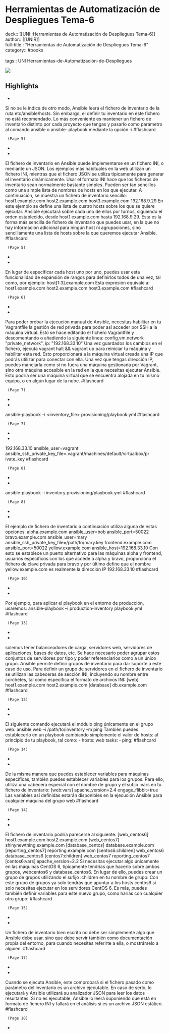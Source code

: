 # Herramientas de Automatización de Despliegues Tema-6

deck:: [[UNI::Herramientas de Automatización de Despliegues Tema-6]]\
author:: [[UNIR]]\
full-title:: "Herramientas de Automatización de Despliegues Tema-6"\
category:: #books\
\
tags:: UNI Herramientas-de-Automatización-de-Despliegues  

![](https://readwise-assets.s3.amazonaws.com/media/uploaded_book_covers/profile_22942/83b0bea9-fcb6-4213-86c3-82153ce20f55.jpg)

## Highlights
- 

Si no se le indica de otro modo, Ansible leerá el fichero de inventario de la ruta etc/ansible/hosts. Sin embargo, el definir tu inventario en este fichero no está recomendado. Lo más conveniente es mantener un fichero de inventario distinto por cada proyecto que tengas y pasarlo como parámetro al comando ansible o ansible‐ playbook mediante la opción ‐i #flashcard 


     (Page 5)
-
- 

El fichero de inventario en Ansible puede implementarse en un fichero INI, o mediante un JSON. Los ejemplos más habituales en la web utilizan un fichero INI, mientras que el fichero JSON se utiliza típicamente para generar el inventario dinámicamente. Usar el formato INI hace que los ficheros de inventario sean normalmente bastante simples. Pueden ser tan sencillos como una simple lista de nombres de hosts en los que ejecutar. A continuación, se muestra un fichero de inventario sencillo: host1.example.com host2.example.com host3.example.com 192.168.9.29 En este ejemplo se define una lista de cuatro hosts sobre los que se quiere ejecutar. Ansible ejecutará sobre cada uno de ellos por turnos, siguiendo el orden establecido, desde host1.example.com hasta 192.168.9.29. Esta es la forma más sencilla de fichero de inventario que puedes usar, en la que no hay información adicional para ningún host ni agrupaciones, sino sencillamente una lista de hosts sobre la que queremos ejecutar Ansible. #flashcard 


     (Page 5)
-
- 

En lugar de especificar cada host uno por uno, puedes usar esta funcionalidad de expansión de rangos para definirlos todos de una vez, tal como, por ejemplo: host[1:3].example.com Esta expresión equivale a: host1.example.com host2.example.com host3.example.com #flashcard 


     (Page 6)
-
- 

Para poder probar la ejecución manual de Ansible, necesitas habilitar en tu Vagrantfile la gestión de red privada para poder así acceder por SSH a la máquina virtual. Esto se hace editando el fichero Vagrantfile y descomentando o añadiendo la siguiente línea: config.vm.network "private_network", ip: "192.168.33.10" Una vez guardados los cambios en el fichero, ejecuta vagrant halt && vagrant up para reiniciar tu máquina y habilitar esta red. Esto proporcionará a la máquina virtual creada una IP que podrás utilizar para conectar con ella. Una vez que tengas dirección IP, puedes manejarla como si no fuera una máquina gestionada por Vagrant, sino otra máquina accesible en la red en la que necesitas ejecutar Ansible. Esto podría ser una máquina virtual que se encuentra alojada en tu mismo equipo, o en algún lugar de la nube. #flashcard 


     (Page 7)
-
- 

ansible‐playbook –i <inventory_file> provisioning/playbook.yml #flashcard 


     (Page 7)
-
- 

192.168.33.10 ansible_user=vagrant ansible_ssh_private_key_file=.vagrant/machines/default/virtualbox/pr ivate_key #flashcard 


     (Page 8)
-
- 

ansible‐playbook ‐i inventory provisioning/playbook.yml #flashcard 


     (Page 8)
-
- 

El ejemplo de fichero de inventario a continuación utiliza alguna de estas opciones: alpha.example.com ansible_user=bob ansible_port=50022 bravo.example.com ansible_user=mary ansible_ssh_private_key_file=/path/to/mary.key frontend.example.com ansible_port=50022 yellow.example.com ansible_host=192.168.33.10 Con esto se establece un puerto alternativo para las máquinas alpha y frontend, usuarios específicos con los que accede a alpha y bravo, proporciona el fichero de clave privada para bravo y por último define que el nombre yellow.example.com es realmente la dirección IP 192.168.33.10 #flashcard 


     (Page 10)
-
- 

Por ejemplo, para aplicar el playbook en el entorno de producción, usaremos: ansible‐playbook –i production‐inventory playbook.yml #flashcard 


     (Page 13)
-
- 

solemos tener balanceadores de carga, servidores web, servidores de aplicaciones, bases de datos, etc. Se hace necesario poder agrupar estos conjuntos de servidores por tipo y poder referenciarlos como a un único grupo. Ansible permite definir grupos de inventario para dar soporte a este caso de uso. Para definir un grupo de servidores en el fichero de inventario se utilizan las cabeceras de sección INI, incluyendo su nombre entre corchetes, tal como especifica el formato de archivos INI: [web] host1.example.com host2.example.com [database] db.example.com #flashcard 


     (Page 13)
-
- 

El siguiente comando ejecutará el módulo ping únicamente en el grupo web: ansible web –i /path/to/inventory –m ping También puedes establecerlo en un playbook cambiando simplemente el valor de hosts: al principio de tu playbook, tal como: - hosts: web tasks: ‐ ping: #flashcard 


     (Page 14)
-
- 

De la misma manera que puedes establecer variables para máquinas específicas, también puedes establecer variables para los grupos. Para ello, utiliza una cabecera especial con el nombre de grupo y el sufijo :vars en tu fichero de inventario: [web:vars] apache_version=2.4 engage_flibbit=true Las variables así definidas estarán disponibles en la ejecución Ansible para cualquier máquina del grupo web #flashcard 


     (Page 14)
-
- 

El fichero de inventario podría parecerse al siguiente: [web_centos6] host1.example.com host2.example.com [web_centos7] shinynewthing.example.com [database_centos] database.example.com [reporting_centos7] reporting.example.com [centos6:children] web_centos6 database_centos6 [centos7:children] web_centos7 reporting_centos7 [centos6:vars] apache_version=2.2 Si necesitas ejecutar algo únicamente en las máquinas CentOS 6, típicamente tendrías que hacerlo sobre ambos grupos, webcentos6 y database_centos6. En lugar de ello, puedes crear un grupo de grupos utilizando el sufijo :children en tu nombre de grupo: Con este grupo de grupos ya solo tendrás que apuntar a los hosts centos6 si solo necesitas ejecutar en los servidores CentOS 6. Es más, puedes también definir variables para este nuevo grupo, como harías con cualquier otro grupo: #flashcard 


     (Page 15)
-
- 

Un fichero de inventario bien escrito no debe ser simplemente algo que Ansible debe usar, sino que debe servir también como documentación propia del entorno, para cuando necesites referirte a ella, o mostrárselo a alguien. #flashcard 


     (Page 17)
-
- 

Cuando se ejecuta Ansible, este comprobará si el fichero pasado como parámetro del inventario es un archivo ejecutable. En caso de serlo, lo ejecutará y Ansible utilizará su analizador JSON para leer los datos resultantes. Si no es ejecutable, Ansible lo leerá suponiendo que está en formato de fichero INI y fallará en el análisis si es un archivo JSON estático. #flashcard 


     (Page 18)
-

